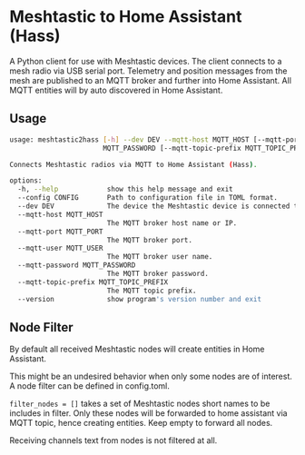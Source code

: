# Meshtastic to Home Assistant (Hass)

A Python client for use with Meshtastic devices. The client connects to a mesh radio via USB serial port. Telemetry and position messages from the mesh are published to an MQTT broker and further into Home Assistant. All MQTT entities will by auto discovered in Home Assistant.

## Usage

```bash
usage: meshtastic2hass [-h] --dev DEV --mqtt-host MQTT_HOST [--mqtt-port MQTT_PORT] --mqtt-user MQTT_USER --mqtt-password
                       MQTT_PASSWORD [--mqtt-topic-prefix MQTT_TOPIC_PREFIX] [--version]

Connects Meshtastic radios via MQTT to Home Assistant (Hass).

options:
  -h, --help            show this help message and exit
  --config CONFIG       Path to configuration file in TOML format.
  --dev DEV             The device the Meshtastic device is connected to, i.e. /dev/ttyUSB0
  --mqtt-host MQTT_HOST
                        The MQTT broker host name or IP.
  --mqtt-port MQTT_PORT
                        The MQTT broker port.
  --mqtt-user MQTT_USER
                        The MQTT broker user name.
  --mqtt-password MQTT_PASSWORD
                        The MQTT broker password.
  --mqtt-topic-prefix MQTT_TOPIC_PREFIX
                        The MQTT topic prefix.
  --version             show program's version number and exit
```
## Node Filter

By default all received Meshtastic nodes will create entities in Home Assistant.

This might be an undesired behavior when only some nodes are of interest. A node filter can be defined in config.toml.

`filter_nodes = []` takes a set of Meshtastic nodes short names to be includes in filter. Only these nodes will be forwarded to home assistant via MQTT topic, hence creating entities. Keep empty to forward all nodes.

Receiving channels text from nodes is not filtered at all.
